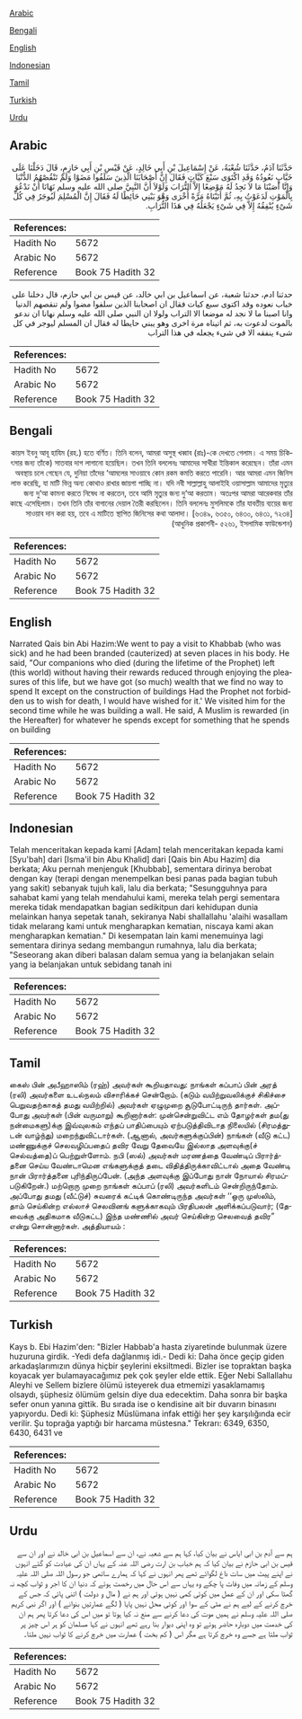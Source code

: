 [Arabic](#arabic)

[Bengali](#bengali)

[English](#english)

[Indonesian](#indonesian)

[Tamil](#tamil)

[Turkish](#turkish)

[Urdu](#urdu)

## Arabic


<div dir="rtl" lang="ar" style={{fontSize:'larger',backgroundColor:'#f8f9fa',padding:20}}>
حَدَّثَنَا آدَمُ، حَدَّثَنَا شُعْبَةُ، عَنْ إِسْمَاعِيلَ بْنِ أَبِي خَالِدٍ، عَنْ قَيْسِ بْنِ أَبِي حَازِمٍ، قَالَ دَخَلْنَا عَلَى خَبَّابٍ نَعُودُهُ وَقَدِ اكْتَوَى سَبْعَ كَيَّاتٍ فَقَالَ إِنَّ أَصْحَابَنَا الَّذِينَ سَلَفُوا مَضَوْا وَلَمْ تَنْقُصْهُمُ الدُّنْيَا وَإِنَّا أَصَبْنَا مَا لاَ نَجِدُ لَهُ مَوْضِعًا إِلاَّ التُّرَابَ وَلَوْلاَ أَنَّ النَّبِيَّ صلى الله عليه وسلم نَهَانَا أَنْ نَدْعُوَ بِالْمَوْتِ لَدَعَوْتُ بِهِ، ثُمَّ أَتَيْنَاهُ مَرَّةً أُخْرَى وَهْوَ يَبْنِي حَائِطًا لَهُ فَقَالَ إِنَّ الْمُسْلِمَ لَيُوجَرُ فِي كُلِّ شَىْءٍ يُنْفِقُهُ إِلاَّ فِي شَىْءٍ يَجْعَلُهُ فِي هَذَا التُّرَابِ‏.‏
</div>
<div style={{backgroundColor:'#f8f9fa',padding:20, marginBottom: 10}}><table> <thead> <tr> <th>References:</th> <th></th> </tr> </thead> <tbody><tr><td>Hadith No</td><td>5672</td></tr><tr><td>Arabic No</td><td>5672</td></tr><tr><td>Reference</td><td>Book 75 Hadith 32</td></tr></tbody></table></div>


<div dir="rtl" lang="ar" style={{fontSize:'larger',backgroundColor:'#f8f9fa',padding:20}}>
حدثنا ادم، حدثنا شعبة، عن اسماعيل بن ابي خالد، عن قيس بن ابي حازم، قال دخلنا على خباب نعوده وقد اكتوى سبع كيات فقال ان اصحابنا الذين سلفوا مضوا ولم تنقصهم الدنيا وانا اصبنا ما لا نجد له موضعا الا التراب ولولا ان النبي صلى الله عليه وسلم نهانا ان ندعو بالموت لدعوت به، ثم اتيناه مرة اخرى وهو يبني حايطا له فقال ان المسلم ليوجر في كل شىء ينفقه الا في شىء يجعله في هذا التراب
</div>
<div style={{backgroundColor:'#f8f9fa',padding:20, marginBottom: 10}}><table> <thead> <tr> <th>References:</th> <th></th> </tr> </thead> <tbody><tr><td>Hadith No</td><td>5672</td></tr><tr><td>Arabic No</td><td>5672</td></tr><tr><td>Reference</td><td>Book 75 Hadith 32</td></tr></tbody></table></div>

## Bengali


<div dir="rtl" lang="bn" style={{fontSize:'larger',backgroundColor:'#f8f9fa',padding:20}}>
কায়স ইবনু আবূ হাযিম (রহ.) হতে বর্ণিত। তিনি বলেন, আমরা অসুস্থ খব্বাব (রাঃ)-কে দেখতে গেলাম। এ সময় চিকিৎসার জন্য তাঁকে) সাতবার দাগ লাগানো হয়েছিল। তখন তিনি বললেনঃ আমাদের সাথীরা ইন্তিকাল করেছেন। তাঁরা এমন অবস্থায় চলে গেছেন যে, দুনিয়া তাঁদের ‘আমলের সাওয়াবে কোন রকম কমতি করতে পারেনি। আর আমরা এমন জিনিস লাভ করেছি, যা মাটি ভিন্ন অন্য কোথাও রাখার জায়গা পাচ্ছি না। যদি নবী সাল্লাল্লাহু আলাইহি ওয়াসাল্লাম আমাদের মৃত্যুর জন্য দু‘আ কামনা করতে নিষেধ না করতেন, তবে আমি মৃত্যুর জন্য দু‘আ করতাম। অতঃপর আমরা আরেকবার তাঁর কাছে এসেছিলাম। তখন তিনি তাঁর বাগানের দেয়াল তৈরী করছিলেন। তিনি বললেনঃ মুসলিমকে তাঁর যাবতীয় ব্যয়ের জন্য সাওয়াব দান করা হয়, তবে এ মাটিতে স্থাপিত জিনিসের কথা আলাদা। [৬৩৪৯, ৬৩৫০, ৬৪৩০, ৬৪৩১, ৭২৩৪] (আধুনিক প্রকাশনী- ৫২৬১, ইসলামিক ফাউন্ডেশন)
</div>
<div style={{backgroundColor:'#f8f9fa',padding:20, marginBottom: 10}}><table> <thead> <tr> <th>References:</th> <th></th> </tr> </thead> <tbody><tr><td>Hadith No</td><td>5672</td></tr><tr><td>Arabic No</td><td>5672</td></tr><tr><td>Reference</td><td>Book 75 Hadith 32</td></tr></tbody></table></div>

## English


<div dir="ltr" lang="en" style={{fontSize:'larger',backgroundColor:'#f8f9fa',padding:20}}>
Narrated Qais bin Abi Hazim:We went to pay a visit to Khabbab (who was sick) and he had been branded (cauterized) at seven places in his body. He said, "Our companions who died (during the lifetime of the Prophet) left (this world) without having their rewards reduced through enjoying the pleasures of this life, but we have got (so much) wealth that we find no way to spend It except on the construction of buildings Had the Prophet not forbidden us to wish for death, I would have wished for it.' We visited him for the second time while he was building a wall. He said, A Muslim is rewarded (in the Hereafter) for whatever he spends except for something that he spends on building
</div>
<div style={{backgroundColor:'#f8f9fa',padding:20, marginBottom: 10}}><table> <thead> <tr> <th>References:</th> <th></th> </tr> </thead> <tbody><tr><td>Hadith No</td><td>5672</td></tr><tr><td>Arabic No</td><td>5672</td></tr><tr><td>Reference</td><td>Book 75 Hadith 32</td></tr></tbody></table></div>

## Indonesian


<div dir="ltr" lang="id" style={{fontSize:'larger',backgroundColor:'#f8f9fa',padding:20}}>
Telah menceritakan kepada kami [Adam] telah menceritakan kepada kami [Syu'bah] dari [Isma'il bin Abu Khalid] dari [Qais bin Abu Hazim] dia berkata; Aku pernah menjenguk [Khubbab], sementara dirinya berobat dengan kay (terapi dengan menempelkan besi panas pada bagian tubuh yang sakit) sebanyak tujuh kali, lalu dia berkata; "Sesungguhnya para sahabat kami yang telah mendahului kami, mereka telah pergi sementara mereka tidak mendapatkan bagian sedikitpun dari kehidupan dunia melainkan hanya sepetak tanah, sekiranya Nabi shallallahu 'alaihi wasallam tidak melarang kami untuk mengharapkan kematian, niscaya kami akan mengharapkan kematian." Di kesempatan lain kami menemuinya lagi sementara dirinya sedang membangun rumahnya, lalu dia berkata; "Seseorang akan diberi balasan dalam semua yang ia belanjakan selain yang ia belanjakan untuk sebidang tanah ini
</div>
<div style={{backgroundColor:'#f8f9fa',padding:20, marginBottom: 10}}><table> <thead> <tr> <th>References:</th> <th></th> </tr> </thead> <tbody><tr><td>Hadith No</td><td>5672</td></tr><tr><td>Arabic No</td><td>5672</td></tr><tr><td>Reference</td><td>Book 75 Hadith 32</td></tr></tbody></table></div>

## Tamil


<div dir="ltr" lang="ta" style={{fontSize:'larger',backgroundColor:'#f8f9fa',padding:20}}>
கைஸ் பின் அபீஹாஸிம் (ரஹ்) அவர்கள் கூறியதாவது: நாங்கள் கப்பாப் பின் அரத் (ரலி) அவர்களை உடல்நலம் விசாரிக்கச் சென்றோம். (கடும் வயிற்றுவலிக்குச் சிகிச்சை பெறுவதற்காகத் தமது வயிற்றில்) அவர்கள் ஏழுமுறை சூடுபோட்டிருந் தார்கள். அப்போது அவர்கள் (பின் வருமாறு) கூறினார்கள்: முன்சென்றுவிட்ட எம் தோழர்கள் தம(து நன்மைகளு)க்கு இவ்வுலகம் எந்தப் பாதிப்பையும் ஏற்படுத்திவிடாத நிலையில் (சிரமத்துடன் வாழ்ந்து) மறைந்துவிட்டார்கள். (ஆனால், அவர்களுக்குப்பின்) நாங்கள் (வீடு கட்ட) மண்ணுக்குச் செலவழிப்பதைப் தவிர வேறு தேவையே இல்லாத அளவுக்கு(ச் செல்வத்தை)ப் பெற்றுள்ளோம். நபி (ஸல்) அவர்கள் மரணத்தை வேண்டிப் பிரார்த்தனை செய்ய வேண்டாமென எங்களுக்குத் தடை விதித்திருக்காவிட்டால் அதை வேண்டி நான் பிரார்த்தனை புரிந்திருப்பேன். (அந்த அளவுக்கு இப்போது நான் நோயால் சிரமப்படுகிறேன்.) மற்றொரு முறை நாங்கள் கப்பாப் (ரலி) அவர்களிடம் சென்றிருந்தோம். அப்போது தமது (வீட்டுச்) சுவரைக் கட்டிக் கொண்டிருந்த அவர்கள் ‘‘ஒரு முஸ்லிம், தாம் செய்கின்ற எல்லாச் செலவினங் களுக்காகவும் பிரதிபலன் அளிக்கப்படுவார்; (தேவைக்கு அதிகமாக வீடுகட்ட) இந்த மண்ணில் அவர் செய்கின்ற செலவைத் தவிர” என்று சொன்னார்கள். அத்தியாயம் :
</div>
<div style={{backgroundColor:'#f8f9fa',padding:20, marginBottom: 10}}><table> <thead> <tr> <th>References:</th> <th></th> </tr> </thead> <tbody><tr><td>Hadith No</td><td>5672</td></tr><tr><td>Arabic No</td><td>5672</td></tr><tr><td>Reference</td><td>Book 75 Hadith 32</td></tr></tbody></table></div>

## Turkish


<div dir="ltr" lang="tr" style={{fontSize:'larger',backgroundColor:'#f8f9fa',padding:20}}>
Kays b. Ebi Hazim'den: "Bizler Habbab'a hasta ziyaretinde bulunmak üzere huzuruna girdik. -Yedi defa dağlanmış idi.- Dedi ki: Daha önce geçip giden arkadaşlarımızın dünya hiçbir şeylerini eksiltmedi. Bizler ise topraktan başka koyacak yer bulamayacağımız pek çok şeyler elde ettik. Eğer Nebi Sallallahu Aleyhi ve Sellem bizlere ölümü isteyerek dua etmemizi yasaklamamış olsaydı, şüphesiz ölümüm gelsin diye dua edecektim. Daha sonra bir başka sefer onun yanına gittik. Bu sırada ise o kendisine ait bir duvarın binasını yapıyordu. Dedi ki: Şüphesiz Müslümana infak ettiği her şey karşılığında ecir verilir. Şu toprağa yaptığı bir harcama müstesna." Tekrarı: 6349, 6350, 6430, 6431 ve
</div>
<div style={{backgroundColor:'#f8f9fa',padding:20, marginBottom: 10}}><table> <thead> <tr> <th>References:</th> <th></th> </tr> </thead> <tbody><tr><td>Hadith No</td><td>5672</td></tr><tr><td>Arabic No</td><td>5672</td></tr><tr><td>Reference</td><td>Book 75 Hadith 32</td></tr></tbody></table></div>

## Urdu


<div dir="rtl" lang="ur" style={{fontSize:'larger',backgroundColor:'#f8f9fa',padding:20}}>
ہم سے آدم بن ابی ایاس نے بیان کیا، کہا ہم سے شعبہ نے، ان سے اسماعیل بن ابی خالد نے اور ان سے قیس بن ابی حازم نے بیان کیا کہ ہم خباب بن ارت رضی اللہ عنہ کے یہاں ان کی عیادت کو گئے انہوں نے اپنے پیٹ میں سات داغ لگوائے تھے پھر انہوں نے کہا کہ ہمارے ساتھی جو رسول اللہ صلی اللہ علیہ وسلم کے زمانہ میں وفات پا چکے وہ یہاں سے اس حال میں رخصت ہوئے کہ دنیا ان کا اجر و ثواب کچھ نہ گھٹا سکی اور ان کے عمل میں کوئی کمی نہیں ہوئی اور ہم نے ( مال و دولت ) اتنی پائی کہ جس کے خرچ کرنے کے لیے ہم نے مٹی کے سوا اور کوئی محل نہیں پایا ( لگے عمارتیں بنوانے ) اور اگر نبی کریم صلی اللہ علیہ وسلم نے ہمیں موت کی دعا کرنے سے منع نہ کیا ہوتا تو میں اس کی دعا کرتا پھر ہم ان کی خدمت میں دوبارہ حاضر ہوئے تو وہ اپنی دیوار بنا رہے تھے انہوں نے کہا مسلمان کو ہر اس چیز پر ثواب ملتا ہے جسے وہ خرچ کرتا ہے مگر اس ( کم بخت ) عمارت میں خرچ کرنے کا ثواب نہیں ملتا۔
</div>
<div style={{backgroundColor:'#f8f9fa',padding:20, marginBottom: 10}}><table> <thead> <tr> <th>References:</th> <th></th> </tr> </thead> <tbody><tr><td>Hadith No</td><td>5672</td></tr><tr><td>Arabic No</td><td>5672</td></tr><tr><td>Reference</td><td>Book 75 Hadith 32</td></tr></tbody></table></div>